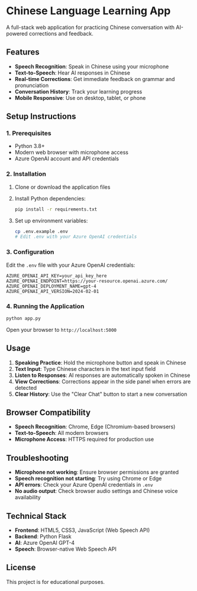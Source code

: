 # Chinese Language Learning App

A full-stack web application for practicing Chinese conversation with AI-powered corrections and feedback.

## Features

- **Speech Recognition**: Speak in Chinese using your microphone
- **Text-to-Speech**: Hear AI responses in Chinese
- **Real-time Corrections**: Get immediate feedback on grammar and pronunciation
- **Conversation History**: Track your learning progress
- **Mobile Responsive**: Use on desktop, tablet, or phone

## Setup Instructions

### 1. Prerequisites

- Python 3.8+
- Modern web browser with microphone access
- Azure OpenAI account and API credentials

### 2. Installation

1. Clone or download the application files
2. Install Python dependencies:
   ```bash
   pip install -r requirements.txt
   ```

3. Set up environment variables:
   ```bash
   cp .env.example .env
   # Edit .env with your Azure OpenAI credentials
   ```

### 3. Configuration

Edit the `.env` file with your Azure OpenAI credentials:

```env
AZURE_OPENAI_API_KEY=your_api_key_here
AZURE_OPENAI_ENDPOINT=https://your-resource.openai.azure.com/
AZURE_OPENAI_DEPLOYMENT_NAME=gpt-4
AZURE_OPENAI_API_VERSION=2024-02-01
```

### 4. Running the Application

```bash
python app.py
```

Open your browser to `http://localhost:5000`

## Usage

1. **Speaking Practice**: Hold the microphone button and speak in Chinese
2. **Text Input**: Type Chinese characters in the text input field
3. **Listen to Responses**: AI responses are automatically spoken in Chinese
4. **View Corrections**: Corrections appear in the side panel when errors are detected
5. **Clear History**: Use the "Clear Chat" button to start a new conversation

## Browser Compatibility

- **Speech Recognition**: Chrome, Edge (Chromium-based browsers)
- **Text-to-Speech**: All modern browsers
- **Microphone Access**: HTTPS required for production use

## Troubleshooting

- **Microphone not working**: Ensure browser permissions are granted
- **Speech recognition not starting**: Try using Chrome or Edge
- **API errors**: Check your Azure OpenAI credentials in `.env`
- **No audio output**: Check browser audio settings and Chinese voice availability

## Technical Stack

- **Frontend**: HTML5, CSS3, JavaScript (Web Speech API)
- **Backend**: Python Flask
- **AI**: Azure OpenAI GPT-4
- **Speech**: Browser-native Web Speech API

## License

This project is for educational purposes.
